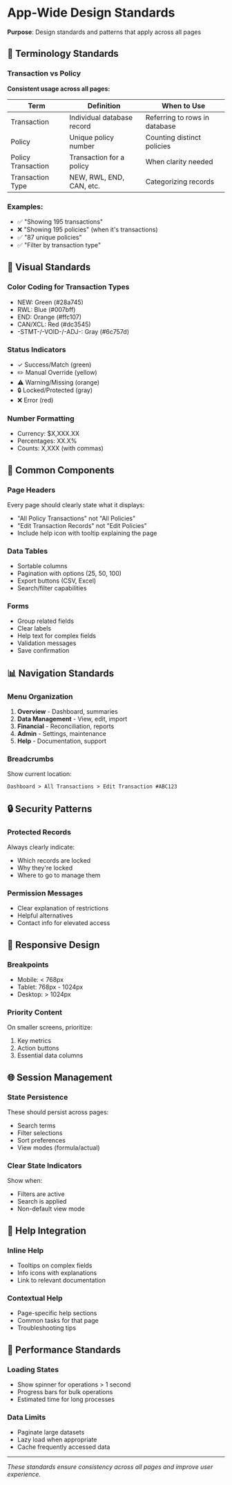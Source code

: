# App-Wide Design Standards
**Purpose**: Design standards and patterns that apply across all pages

## 🎯 Terminology Standards

### Transaction vs Policy
**Consistent usage across all pages:**

| Term | Definition | When to Use |
|------|------------|-------------|
| Transaction | Individual database record | Referring to rows in database |
| Policy | Unique policy number | Counting distinct policies |
| Policy Transaction | Transaction for a policy | When clarity needed |
| Transaction Type | NEW, RWL, END, CAN, etc. | Categorizing records |

### Examples:
- ✅ "Showing 195 transactions"
- ❌ "Showing 195 policies" (when it's transactions)
- ✅ "87 unique policies"
- ✅ "Filter by transaction type"

## 🎨 Visual Standards

### Color Coding for Transaction Types
- NEW: Green (#28a745)
- RWL: Blue (#007bff)
- END: Orange (#ffc107)
- CAN/XCL: Red (#dc3545)
- -STMT-/-VOID-/-ADJ-: Gray (#6c757d)

### Status Indicators
- ✓ Success/Match (green)
- ✏️ Manual Override (yellow)
- ⚠️ Warning/Missing (orange)
- 🔒 Locked/Protected (gray)
- ❌ Error (red)

### Number Formatting
- Currency: $X,XXX.XX
- Percentages: XX.X%
- Counts: X,XXX (with commas)

## 🔧 Common Components

### Page Headers
Every page should clearly state what it displays:
- "All Policy Transactions" not "All Policies"
- "Edit Transaction Records" not "Edit Policies"
- Include help icon with tooltip explaining the page

### Data Tables
- Sortable columns
- Pagination with options (25, 50, 100)
- Export buttons (CSV, Excel)
- Search/filter capabilities

### Forms
- Group related fields
- Clear labels
- Help text for complex fields
- Validation messages
- Save confirmation

## 📊 Navigation Standards

### Menu Organization
1. **Overview** - Dashboard, summaries
2. **Data Management** - View, edit, import
3. **Financial** - Reconciliation, reports
4. **Admin** - Settings, maintenance
5. **Help** - Documentation, support

### Breadcrumbs
Show current location:
```
Dashboard > All Transactions > Edit Transaction #ABC123
```

## 🔒 Security Patterns

### Protected Records
Always clearly indicate:
- Which records are locked
- Why they're locked
- Where to go to manage them

### Permission Messages
- Clear explanation of restrictions
- Helpful alternatives
- Contact info for elevated access

## 📱 Responsive Design

### Breakpoints
- Mobile: < 768px
- Tablet: 768px - 1024px
- Desktop: > 1024px

### Priority Content
On smaller screens, prioritize:
1. Key metrics
2. Action buttons
3. Essential data columns

## 🌐 Session Management

### State Persistence
These should persist across pages:
- Search terms
- Filter selections
- Sort preferences
- View modes (formula/actual)

### Clear State Indicators
Show when:
- Filters are active
- Search is applied
- Non-default view mode

## 📝 Help Integration

### Inline Help
- Tooltips on complex fields
- Info icons with explanations
- Link to relevant documentation

### Contextual Help
- Page-specific help sections
- Common tasks for that page
- Troubleshooting tips

## 🎯 Performance Standards

### Loading States
- Show spinner for operations > 1 second
- Progress bars for bulk operations
- Estimated time for long processes

### Data Limits
- Paginate large datasets
- Lazy load when appropriate
- Cache frequently accessed data

---

*These standards ensure consistency across all pages and improve user experience.*